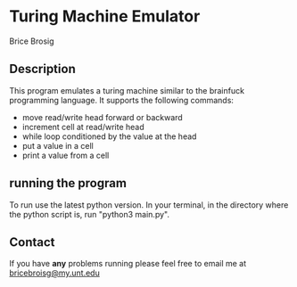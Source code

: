 # Turing Machine Emulator
Brice Brosig

## Description

This program emulates a turing machine similar to the brainfuck programming language. It supports the following commands:

* move read/write head forward or backward
* increment cell at read/write head
* while loop conditioned by the value at the head
* put a value in a cell
* print a value from a cell

## running the program

To run use the latest python version. In your terminal, in the directory where the python script is, run "python3 main.py". 

## Contact

If you have **any** problems running please feel free to email me at bricebroisg@my.unt.edu
